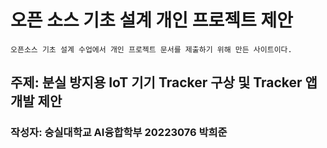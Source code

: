 # 오픈 소스 기초 설계 개인 프로젝트 제안

```
오픈소스 기초 설계 수업에서 개인 프로젝트 문서를 제출하기 위해 만든 사이트이다.
```

## 주제: 분실 방지용 IoT 기기 Tracker 구상 및 Tracker 앱 개발 제안
### 작성자: 숭실대학교 AI융합학부 20223076 박희준
